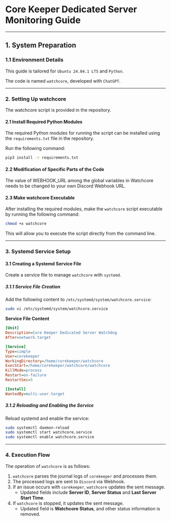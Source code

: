 # **Core Keeper Dedicated Server Monitoring Guide**

---

## **1. System Preparation**

### 1.1 Environment Details

This guide is tailored for `Ubuntu 24.04.1 LTS` and `Python`.

The code is named `watchcore`, developed with `ChatGPT`.

---

### **2. Setting Up watchcore**

The watchcore script is provided in the repository.

#### 2.1 Install Required Python Modules
The required Python modules for running the script can be installed using the `requirements.txt` file in the repository.

Run the following command:

```bash
pip3 install -r requirements.txt
```

#### 2.2 Modification of Specific Parts of the Code
The value of WEBHOOK_URL among the global variables in Watchcore needs to be changed to your own Discord Webhook URL.

#### 2.3 Make watchcore Executable
After installing the required modules, make the `watchcore` script executable by running the following command:

```bash
chmod +x watchcore
```
This will allow you to execute the script directly from the command line.

---

### **3. Systemd Service Setup**

#### 3.1 Creating a Systemd Service File

Create a service file to manage `watchcore` with `systemd`.

##### 3.1.1 Service File Creation

Add the following content to `/etc/systemd/system/watchcore.service`:

```bash
sudo vi /etc/systemd/system/watchcore.service
```

**Service File Content**

```ini
[Unit]
Description=Core Keeper Dedicated Server Watchdog
After=network.target

[Service]
Type=simple
User=corekeeper
WorkingDirectory=/home/corekeeper/watchcore
ExecStart=/home/corekeeper/watchcore/watchcore
KillMode=process
Restart=on-failure
RestartSec=5

[Install]
WantedBy=multi-user.target
```

##### 3.1.2 Reloading and Enabling the Service

Reload systemd and enable the service:

```bash
sudo systemctl daemon-reload
sudo systemctl start watchcore.service
sudo systemctl enable watchcore.service
```

---

### **4. Execution Flow**

The operation of `watchcore` is as follows:

1. `watchcore` parses the journal logs of `corekeeper` and processes them.
2. The processed logs are sent to `Discord` via Webhook.
3. If an issue occurs with `corekeeper`, `watchcore` updates the sent message.
   - Updated fields include **Server ID**, **Server Status** and **Last  Server Start Time**.
4. If `watchcore` is stopped, it updates the sent message.
   - Updated field is **Watchcore Status**, and other status information is removed.
